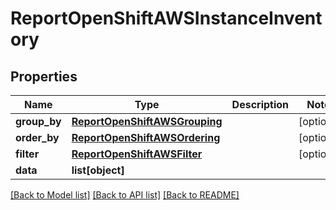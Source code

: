 # ReportOpenShiftAWSInstanceInventory

## Properties
Name | Type | Description | Notes
------------ | ------------- | ------------- | -------------
**group_by** | [**ReportOpenShiftAWSGrouping**](ReportOpenShiftAWSGrouping.md) |  | [optional] 
**order_by** | [**ReportOpenShiftAWSOrdering**](ReportOpenShiftAWSOrdering.md) |  | [optional] 
**filter** | [**ReportOpenShiftAWSFilter**](ReportOpenShiftAWSFilter.md) |  | [optional] 
**data** | **list[object]** |  | 

[[Back to Model list]](../README.md#documentation-for-models) [[Back to API list]](../README.md#documentation-for-api-endpoints) [[Back to README]](../README.md)


